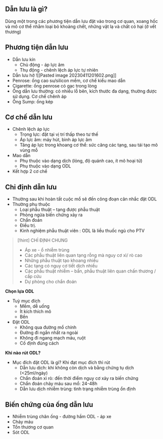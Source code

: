 ## Dẫn lưu là gì?
Dùng một trong các phương tiện dẫn lưu đặt vào trong cơ quan, xoang hốc và mô cơ thể nhằm loại bỏ khoảng chết, những vật lạ và chất có hại (ở vết thương)

## Phương tiện dẫn lưu
- Dẫn lưu kín
	- Chủ động - áp lực âm
	- Thụ động - chênh lệch áp lực tự nhiên
- Dẫn lưu hở
![[Pasted image 20230411201602.png]]
- Penrose: ống cao su/silicon mềm, cơ chế kiểu mao dẫn
- Cigarette: ống penrose có gạc trong lòng
- Ống dẫn lưu thường: có nhiều lỗ bên, kích thước đa dạng, thường được sử dụng. Cơ chế chênh áp
- Ống Sump: ống kép
## Cơ chế dẫn lưu
- Chênh lệch áp lực
	- Trọng lực: đặt tại vị trí thấp theo tư thế
	- Áp lực âm: máy hút, bình áp lực âm
	- Tăng áp lực trong khoang cơ thể: sức căng các tạng, sau tái tạo mô vùng mỗ
- Mao dẫn
	- Phụ thuộc vào dạng dịch (lỏng, độ quánh cao, ít mô hoại tử)
	- Phụ thuộc vào dạng ODL
- Kết hợp 2 cơ chế
## Chỉ định dẫn lưu
- Thường sau khi hoàn tất cuộc mổ sẽ đến công đoạn cân nhắc đặt ODL  
- Thường phụ thuộc  
	- Loại phẫu thuật – tạng được phẫu thuật  
	- Phòng ngừa biến chứng xảy ra  
	- Chẩn đoán  
	- Điều trị.  
	-  Kinh nghiệm phẫu thuật viên : ODL là liều thuốc ngủ cho PTV


> [!hint] CHỈ ĐỊNH CHUNG
> - Áp xe - ổ nhiễm trùng
> - Các phẫu thuật liên quan tạng rỗng mà nguy cơ xì/ rò cao
> - Những phẫu thuật tạo khoang nhiều
> - Các tạng có nguy cơ tiết dịch nhiều
> - Các phẫu thuật nhiễm – bẩn, phẫu thuật liên quan chấn thương / cấp cứu
> - Dự phòng cho chẩn đoán



**Chọn lựa ODL**
- Tuỳ mục đích
	- Mềm, dễ uống
	- Ít kích thích mô
	- Bền
- Đặt ODL
	- Không qua đường mổ chính
	- Đường đi ngắn nhất ra ngoài
	- Không đi ngang mạch máu, ruột
	- Cố định đúng cách

**Khi nào rút ODL?**
- Mục đích đặt ODL là gì? Khi đạt mục đích thì rút
	- Dẫn lưu dịch: khi không còn dịch và bằng chứng tụ dịch (<25ml/ngày)
	- Chẩn đoán xì rò: đến thời điểm nguy cơ xảy ra biến chứng
	- Chẩn đoán chảy máu sau mổ: 24-48h
	- Dẫn lưu dịch nhiễm trùng: tình trạng nhiễm trùng ổn định

## Biến chứng của ống dẫn lưu
- Nhiễm trùng chân ống - đường hầm ODL - áp xe
- Chảy máu
- Tổn thương cơ quan
- Sót ODL
